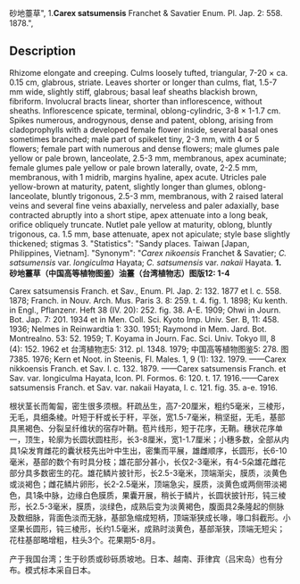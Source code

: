砂地薹草",
1.**Carex satsumensis** Franchet & Savatier Enum. Pl. Jap. 2: 558. 1878.",

## Description
Rhizome elongate and creeping. Culms loosely tufted, triangular, 7-20 × ca. 0.15 cm, glabrous, striate. Leaves shorter or longer than culms, flat, 1.5-7 mm wide, slightly stiff, glabrous; basal leaf sheaths blackish brown, fibriform. Involucral bracts linear, shorter than inflorescence, without sheaths. Inflorescence spicate, terminal, oblong-cylindric, 3-8 × 1-1.7 cm. Spikes numerous, androgynous, dense and patent, oblong, arising from cladoprophylls with a developed female flower inside, several basal ones sometimes branched; male part of spikelet tiny, 2-3 mm, with 4 or 5 flowers; female part with numerous and dense flowers; male glumes pale yellow or pale brown, lanceolate, 2.5-3 mm, membranous, apex acuminate; female glumes pale yellow or pale brown laterally, ovate, 2-2.5 mm, membranous, with 1 midrib, margins hyaline, apex acute. Utricles pale yellow-brown at maturity, patent, slightly longer than glumes, oblong-lanceolate, bluntly trigonous, 2.5-3 mm, membranous, with 2 raised lateral veins and several fine veins abaxially, nerveless and paler adaxially, base contracted abruptly into a short stipe, apex attenuate into a long beak, orifice obliquely truncate. Nutlet pale yellow at maturity, oblong, bluntly trigonous, ca. 1.5 mm, base attenuate, apex not apiculate; style base slightly thickened; stigmas 3.
  "Statistics": "Sandy places. Taiwan [Japan, Philippines, Vietnam].
  "Synonym": "*Carex nikoensis* Franchet &amp; Savatier; *C. satsumensis* var. *longiculma* Hayata; *C. satsumensis* var. *nakaii* Hayata.
**1. 砂地薹草（中国高等植物图鉴）油薹（台湾植物志）图版12: 1-4**

Carex satsumensis Franch. et Sav., Enum. Pl. Jap. 2: 132. 1877 et l. c. 558. 1878; Franch. in Nouv. Arch. Mus. Paris 3. 8: 259. t. 4. fig. 1. 1898; Ku kenth. in Engl., Pflanzenr. Heft 38 (IV. 20): 252. fig. 38. A-E. 1909; Ohwi in Journ. Bot. Jap. 7: 201. 1934 et in Men. Coll. Sci. Kyoto Imp. Univ. Ser. B, 11: 458. 1936; Nelmes in Reinwardtia 1: 330. 1951; Raymond in Mem. Jard. Bot. Montrealno. 53: 52. 1959; T. Koyama in Journ. Fac. Sci. Univ. Tokyo III, 8 (4): 152. 1962 et 台湾植物志5: 312. pl. 1348. 1979; 中国高等植物图鉴5: 278. 图7385. 1976; Kern et Noot. in Steenis, Fl. Males. 1, 9 (1): 132. 1979. ——Carex nikkoensis Franch. et Sav. l. c. 132. 1879. ——Carex satsumensis Franch. et Sav. var. longiculma Hayata, Icon. Pl. Formos. 6: 120. t. 17. 1916.——Carex satsumensis Franch. et Sav. var. nakaii Hayata, l. c. 121. fig. 35. a-e. 1916.

根状茎长而匍匐，密生很多须根。秆疏丛生，高7-20厘米，粗约5毫米，三棱形，无毛，具细条棱。叶短于秆或长于秆，平张，宽1.5-7毫米，稍坚挺，无毛，基部具黑褐色、分裂呈纤维状的宿存叶鞘。苞片线形，短于花序，无鞘。穗状花序单一，顶生，轮廓为长圆状圆柱形，长3-8厘米，宽1-1.7厘米；小穗多数，全部从内具1朵发育雌花的囊状枝先出叶中生出，密集而平展，雄雌顺序，长圆形，长6-10毫米，基部的数个有时具分枝；雄花部分甚小，长仅2-3毫米，有4-5朵雄花雌花部分具多数密生的花。雄花鳞片披针形，长2.5-3毫米，顶端渐尖，膜质，淡黄色或淡褐色；雌花鳞片卵形，长2-2.5毫米，顶端急尖，膜质，淡黄色或两侧带淡褐色，具1条中脉，边缘白色膜质，果囊开展，稍长于鳞片，长圆状披针形，钝三棱形，长2.5-3毫米，膜质，淡绿色，成熟后变为淡黄褐色，腹面具2条隆起的侧脉及数细脉，背面色淡而无脉，基部急缩成短柄，顶端渐狭成长喙，喙口斜截形。小坚果长圆形，钝三棱形，长约1.5毫米，成熟时淡黄色，基部渐狭，顶端无短尖；花柱基部略增粗，柱头3个。花果期5-8月。

产于我国台湾；生于砂质或砂砾质坡地。日本、越南、菲律宾（吕宋岛）也有分布。模式标本采自日本。
